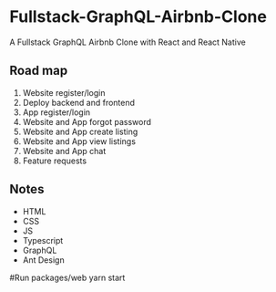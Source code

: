 # Fullstack-GraphQL-Airbnb-Clone
A Fullstack GraphQL Airbnb Clone with React and React Native

## Road map

1. Website register/login
2. Deploy backend and frontend
3. App register/login
4. Website and App forgot password
5. Website and App create listing
6. Website and App view listings
7. Website and App chat
8. Feature requests

## Notes
- HTML
- CSS
- JS
- Typescript
- GraphQL
- Ant Design


<!-- 
clicking on stuff
autocompletion
refactor name
moving files
renaming files
command pallete
plugins
yarn workspace repo
graphql typescript server boilerplate 
-->

#Run 
packages/web
yarn start
